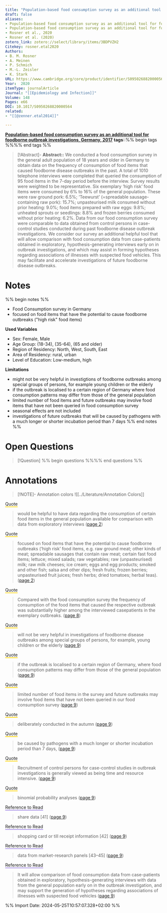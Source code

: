```yaml
---
title: "Population-based food consumption survey as an additional tool for foodborne outbreak investigations, Germany, 2017"
draft: false
aliases: 
- Population-based food consumption survey as an additional tool for foodborne outbreak investigations, Germany, 2017
- Population-based food consumption survey as an additional tool for foodborne outbreak investigations, germany, 2017
- Rosner et al., 2020
- Rosner et al. (2020)
zotero_link: zotero://select/library/items/3BDPVZH2
Citekey: rosner.etal2020
Authors:
- B. M. Rosner
- A. Meinen
- P. Schmich
- M.-L. Zeisler
- K. Stark
URL: https://www.cambridge.org/core/product/identifier/S0950268820000564/type/journal_article
Year:  2020
itemType: journalArticle
Journal: "[[Epidemiology and Infection]]"
Volume: 148 
Pages: e66
DOI: 10.1017/S0950268820000564
related: 
- "[[@zenner.etal2014]]"

---
```

**[Population-based food consumption survey as an additional tool for foodborne outbreak investigations, Germany, 2017](zotero://select/library/items/GA3HGTE4)**
**tags**::%% begin tags %%%% end tags %%

> [!Abstract]- 
> **Abstract::** We conducted a food consumption survey in the general adult population of 18 years and older in Germany to obtain data on the frequency of consumption of food items that caused foodborne disease outbreaks in the past. A total of 1010 telephone interviews were completed that queried the consumption of 95 food items in the 7-day period before the interview. Survey results were weighted to be representative. Six exemplary ‘high risk’ food items were consumed by 6% to 16% of the general population. These were raw ground pork: 6.5%; ‘Teewurst’ (=spreadable sausage-containing raw pork): 15.7%; unpasteurised milk consumed without prior heating: 9.0%; food items prepared with raw eggs: 9.8%; unheated sprouts or seedlings: 8.8% and frozen berries consumed without prior heating: 6.2%. Data from our food consumption survey were comparable to data obtained from control persons in case-control studies conducted during past foodborne disease outbreak investigations. We consider our survey an additional helpful tool that will allow comparison with food consumption data from case-patients obtained in exploratory, hypothesis-generating interviews early on in outbreak investigations, and which may assist in forming hypotheses regarding associations of illnesses with suspected food vehicles. This may facilitate and accelerate investigations of future foodborne disease outbreaks.

# Notes
%% begin notes %%
- Food Consumption survey in Germany
- focused on food items that have the potential to cause foodborne outbreaks ("high risk" food items)

**Used Variables**
- Sex: Female, Male
- Age Group: (18-34), (35-64), (65 and older)
- Region of Residency: North, West, South, East
- Area of Residency: rural, urban
- Level of Education: Low-medium, high

**Limitations**
- might not be very helpful in investigtions of foodborne outbreaks among special groups of persons, for example young children or the elderly
- if the outbreak is localised to a certain region of Germany where food consumption patterns may differ from those of the general population
- limited number of food items and future outbreaks may involve food items that have not been queried in food consumption survey
- seasonal effects are not included
- investigations of future outbreaks that will be caused by pathogens with a much longer or shorter incubation period than 7 days
%% end notes %%

# Open Questions
> [!Question] %% begin questions %%%% end questions %%
>

# Annotations
> [!NOTE]- Annotation colors
> ![[../Literature/Annotation Colors]]

<span style="border-bottom: 2px solid #ffd400;">Quote</span>
> would be helpful to have data regarding the consumption of certain food items in the general population available for comparison with data from exploratory interviews
> ([page 2](zotero://open-pdf/library/items/GA3HGTE4?page=2&annotation=NI4GTF3U))

<span style="border-bottom: 2px solid #ffd400;">Quote</span>
> focused on food items that have the potential to cause foodborne outbreaks (‘high risk’ food items, e.g. raw ground meat; other kinds of meat; spreadable sausages that contain raw meat; certain fast food items; lettuce; mixed salads; raw vegetables; raw (unpasteurised) milk; raw milk cheeses; ice cream; eggs and egg products; smoked and other fish; salsa and other dips; fresh fruits; frozen berries; unpasteurised fruit juices; fresh herbs; dried tomatoes; herbal teas).
> ([page 2](zotero://open-pdf/library/items/GA3HGTE4?page=2&annotation=3CENK4SK))

<span style="border-bottom: 2px solid #ffd400;">Quote</span>
> Compared with the food consumption survey the frequency of consumption of the food items that caused the respective outbreak was substantially higher among the interviewed casepatients in the exemplary outbreaks.
> ([page 8](zotero://open-pdf/library/items/GA3HGTE4?page=8&annotation=IJ5KEUHS))

<span style="border-bottom: 2px solid #ffd400;">Quote</span>
> will not be very helpful in investigations of foodborne disease outbreaks among special groups of persons, for example, young children or the elderly
> ([page 9](zotero://open-pdf/library/items/GA3HGTE4?page=9&annotation=HBP7DXUF))

<span style="border-bottom: 2px solid #ffd400;">Quote</span>
> if the outbreak is localised to a certain region of Germany, where food consumption patterns may differ from those of the general population
> ([page 9](zotero://open-pdf/library/items/GA3HGTE4?page=9&annotation=GGM5TAYS))

<span style="border-bottom: 2px solid #ffd400;">Quote</span>
> limited number of food items in the survey and future outbreaks may involve food items that have not been queried in our food consumption survey
> ([page 9](zotero://open-pdf/library/items/GA3HGTE4?page=9&annotation=AQG32KR4))

<span style="border-bottom: 2px solid #ffd400;">Quote</span>
> deliberately conducted in the autumn
> ([page 9](zotero://open-pdf/library/items/GA3HGTE4?page=9&annotation=HR6R4KJ9))

<span style="border-bottom: 2px solid #ffd400;">Quote</span>
> be caused by pathogens with a much longer or shorter incubation period than 7 days,
> ([page 9](zotero://open-pdf/library/items/GA3HGTE4?page=9&annotation=G3BDVHEQ))

<span style="border-bottom: 2px solid #ffd400;">Quote</span>
> Recruitment of control persons for case-control studies in outbreak investigations is generally viewed as being time and resource intensive.
> ([page 9](zotero://open-pdf/library/items/GA3HGTE4?page=9&annotation=76UDUF35))

<span style="border-bottom: 2px solid #ffd400;">Quote</span>
> binomial probability analyses
> ([page 9](zotero://open-pdf/library/items/GA3HGTE4?page=9&annotation=SJ7SU2EV))

<span style="border-bottom: 2px solid #a28ae5;">Reference to Read</span>
> share data [41]
> ([page 9](zotero://open-pdf/library/items/GA3HGTE4?page=9&annotation=58ISIHYV))

<span style="border-bottom: 2px solid #a28ae5;">Reference to Read</span>
> shopping card or till receipt information [42]
> ([page 9](zotero://open-pdf/library/items/GA3HGTE4?page=9&annotation=2LHZK7RA))

<span style="border-bottom: 2px solid #a28ae5;">Reference to Read</span>
> data from market-research panels [43–45]
> ([page 9](zotero://open-pdf/library/items/GA3HGTE4?page=9&annotation=HIDYF67P))

<span style="border-bottom: 2px solid #a28ae5;">Reference to Read</span>
> It will allow comparison of food consumption data from case-patients obtained in exploratory, hypothesis-generating interviews with data from the general population early on in the outbreak investigation, and may support the generation of hypotheses regarding associations of illnesses with suspected food vehicles
> ([page 9](zotero://open-pdf/library/items/GA3HGTE4?page=9&annotation=ZPP3YAES))


%% Import Date: 2024-05-25T10:57:07.328+02:00 %%
